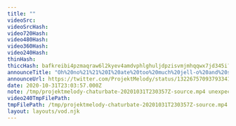 ```yaml
---
title: ""
videoSrc: 
videoSrcHash: 
video720Hash: 
video480Hash: 
video360Hash: 
video240Hash: 
thinHash: 
thiccHash: bafkreibi4pzmaqraw6l2kyev4amdvphlghuljdpzisvmjmhqqwx7jd345i?filename=20201031T230357Z-thicc.jpg
announceTitle: "Oh%20no%21%21%20I%20ate%20too%20much%20jell-o%20and%20something%20spooky%20happened%21%21%21%20%28why%20am%20I%20so%20sticky%3F%21%21%21%29"
announceUrl: https://twitter.com/ProjektMelody/status/1322675709379334146
date: 2020-10-31T23:03:57.000Z
note: /tmp/projektmelody-chaturbate-20201031T230357Z-source.mp4 unexpected EOL
video240TmpFilePath: 
tmpFilePath: /tmp/projektmelody-chaturbate-20201031T230357Z-source.mp4
layout: layouts/vod.njk
---
```

